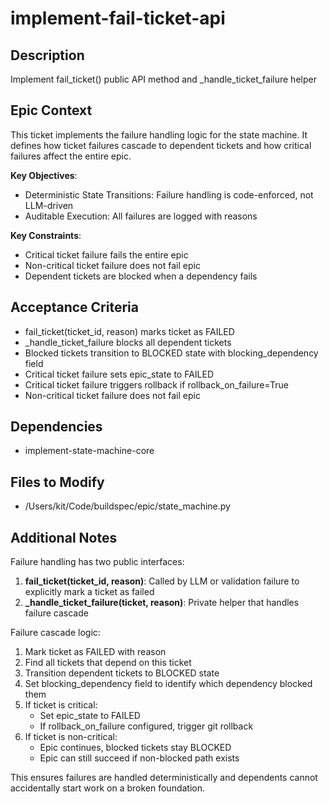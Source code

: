 # implement-fail-ticket-api

## Description
Implement fail_ticket() public API method and _handle_ticket_failure helper

## Epic Context
This ticket implements the failure handling logic for the state machine. It defines how ticket failures cascade to dependent tickets and how critical failures affect the entire epic.

**Key Objectives**:
- Deterministic State Transitions: Failure handling is code-enforced, not LLM-driven
- Auditable Execution: All failures are logged with reasons

**Key Constraints**:
- Critical ticket failure fails the entire epic
- Non-critical ticket failure does not fail epic
- Dependent tickets are blocked when a dependency fails

## Acceptance Criteria
- fail_ticket(ticket_id, reason) marks ticket as FAILED
- _handle_ticket_failure blocks all dependent tickets
- Blocked tickets transition to BLOCKED state with blocking_dependency field
- Critical ticket failure sets epic_state to FAILED
- Critical ticket failure triggers rollback if rollback_on_failure=True
- Non-critical ticket failure does not fail epic

## Dependencies
- implement-state-machine-core

## Files to Modify
- /Users/kit/Code/buildspec/epic/state_machine.py

## Additional Notes
Failure handling has two public interfaces:

1. **fail_ticket(ticket_id, reason)**: Called by LLM or validation failure to explicitly mark a ticket as failed
2. **_handle_ticket_failure(ticket, reason)**: Private helper that handles failure cascade

Failure cascade logic:
1. Mark ticket as FAILED with reason
2. Find all tickets that depend on this ticket
3. Transition dependent tickets to BLOCKED state
4. Set blocking_dependency field to identify which dependency blocked them
5. If ticket is critical:
   - Set epic_state to FAILED
   - If rollback_on_failure configured, trigger git rollback
6. If ticket is non-critical:
   - Epic continues, blocked tickets stay BLOCKED
   - Epic can still succeed if non-blocked path exists

This ensures failures are handled deterministically and dependents cannot accidentally start work on a broken foundation.
